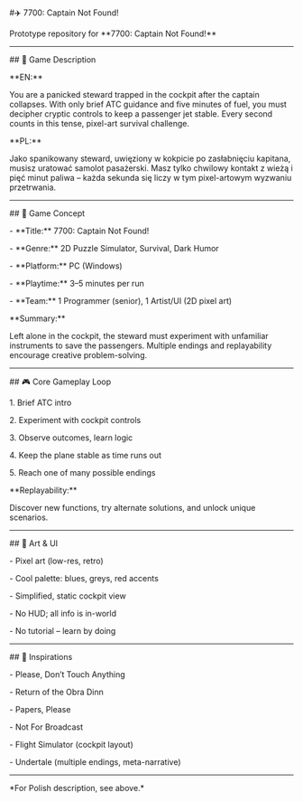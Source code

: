\#✈️ 7700: Captain Not Found!



Prototype repository for \*\*7700: Captain Not Found!\*\*



---



\## 📝 Game Description



\*\*EN:\*\*  

You are a panicked steward trapped in the cockpit after the captain collapses. With only brief ATC guidance and five minutes of fuel, you must decipher cryptic controls to keep a passenger jet stable. Every second counts in this tense, pixel-art survival challenge.



\*\*PL:\*\*  

Jako spanikowany steward, uwięziony w kokpicie po zasłabnięciu kapitana, musisz uratować samolot pasażerski. Masz tylko chwilowy kontakt z wieżą i pięć minut paliwa – każda sekunda się liczy w tym pixel-artowym wyzwaniu przetrwania.



---



\## 📌 Game Concept



\- \*\*Title:\*\* 7700: Captain Not Found!

\- \*\*Genre:\*\* 2D Puzzle Simulator, Survival, Dark Humor

\- \*\*Platform:\*\* PC (Windows)

\- \*\*Playtime:\*\* 3–5 minutes per run

\- \*\*Team:\*\* 1 Programmer (senior), 1 Artist/UI (2D pixel art)



\*\*Summary:\*\*  

Left alone in the cockpit, the steward must experiment with unfamiliar instruments to save the passengers. Multiple endings and replayability encourage creative problem-solving.



---



\## 🎮 Core Gameplay Loop



1\. Brief ATC intro

2\. Experiment with cockpit controls

3\. Observe outcomes, learn logic

4\. Keep the plane stable as time runs out

5\. Reach one of many possible endings



\*\*Replayability:\*\*  

Discover new functions, try alternate solutions, and unlock unique scenarios.



---



\## 🎨 Art \& UI



\- Pixel art (low-res, retro)

\- Cool palette: blues, greys, red accents

\- Simplified, static cockpit view

\- No HUD; all info is in-world

\- No tutorial – learn by doing



---



\## 🎯 Inspirations



\- Please, Don’t Touch Anything

\- Return of the Obra Dinn

\- Papers, Please

\- Not For Broadcast

\- Flight Simulator (cockpit layout)

\- Undertale (multiple endings, meta-narrative)



---



\*For Polish description, see above.\*



